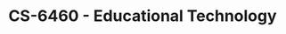 ---
layout: course
title: CS-6460 - Educational Technology
aliases: EdTech
course_id: CS-6460
permalink: /CS-6460/
avg_difficulty: 2.83
avg_rating: 3.96
avg_workload: 14.19
type: course_page
---
